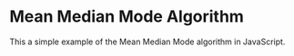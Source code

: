# Mean Median Mode Algorithm

This a simple example of the Mean Median Mode algorithm in JavaScript.